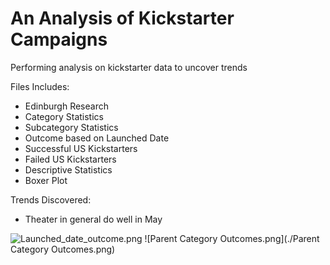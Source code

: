 # An Analysis of Kickstarter Campaigns
Performing analysis on kickstarter data to uncover trends

Files Includes:
 - Edinburgh Research
 - Category Statistics
 - Subcategory Statistics
 - Outcome based on Launched Date
 - Successful US Kickstarters
 - Failed US Kickstarters
 - Descriptive Statistics
 - Boxer Plot
 
Trends Discovered:
 - Theater in general do well in May

![Launched_date_outcome.png](/Users/yanyi.y/Desktop/Launched_date_outcome.png)
![Parent Category Outcomes.png](./Parent Category Outcomes.png)
